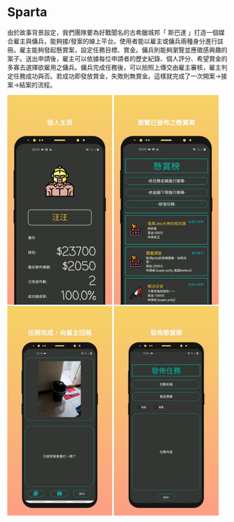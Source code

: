 # Sparta
由於故事背景設定，我們團隊要為好戰聞名的古希臘城邦「 斯巴達 」打造一個媒合雇主與傭兵，能夠接/發案的線上平台。使用者能以雇主或傭兵兩種身分進行註冊。雇主能夠發起懸賞案，設定任務目標、賞金。傭兵則能夠瀏覽並應徵感興趣的案子。送出申請後，雇主可以依據每位申請者的歷史紀錄、個人評分、希望賞金的多寡去選擇欲雇用之傭兵。傭兵完成任務後，可以拍照上傳交由雇主審核，雇主判定任務成功與否。若成功即發放賞金，失敗則無賞金。這樣就完成了一次開案->接案->結案的流程。

<img src="spartan_201229_3.jpg" height="480">
<img src="spartan_201229_2.jpg" height="480">
<img src="spartan_201229_1.jpg" height="480">
<img src="spartan_201229_0.jpg" height="480">
